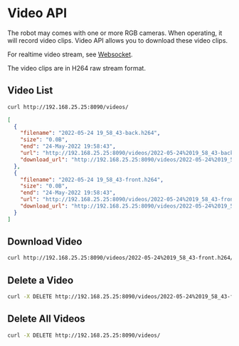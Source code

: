 # Video API

The robot may comes with one or more RGB cameras. When operating, it will record video clips.
Video API allows you to download these video clips.

For realtime video stream, see [Websocket](websocket.md#rgb-video-stream).

The video clips are in H264 raw stream format.

## Video List

```bash
curl http://192.168.25.25:8090/videos/
```

```json
[
  {
    "filename": "2022-05-24 19_58_43-back.h264",
    "size": "0.0B",
    "end": "24-May-2022 19:58:43",
    "url": "http://192.168.25.25:8090/videos/2022-05-24%2019_58_43-back.h264",
    "download_url": "http://192.168.25.25:8090/videos/2022-05-24%2019_58_43-back.h264/download"
  },
  {
    "filename": "2022-05-24 19_58_43-front.h264",
    "size": "0.0B",
    "end": "24-May-2022 19:58:43",
    "url": "http://192.168.25.25:8090/videos/2022-05-24%2019_58_43-front.h264",
    "download_url": "http://192.168.25.25:8090/videos/2022-05-24%2019_58_43-front.h264/download"
  }
]
```

## Download Video

```bash
curl http://192.168.25.25:8090/videos/2022-05-24%2019_58_43-front.h264/download
```

## Delete a Video

```bash
curl -X DELETE http://192.168.25.25:8090/videos/2022-05-24%2019_58_43-front.h264
```

## Delete All Videos

```bash
curl -X DELETE http://192.168.25.25:8090/videos/
```

